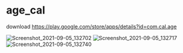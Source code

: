 # age_cal

download 
https://play.google.com/store/apps/details?id=com.cal.age

![Screenshot_2021-09-05_132702](https://user-images.githubusercontent.com/59183285/132642250-aa5717df-fb80-49b3-b50a-48cd0a54d47b.jpg)
![Screenshot_2021-09-05_132717](https://user-images.githubusercontent.com/59183285/132642288-ba810145-4656-4e75-8720-2760e4c5f289.jpg)
![Screenshot_2021-09-05_132740](https://user-images.githubusercontent.com/59183285/132642308-1fb4e9f4-ac64-4d88-9570-7b9ce95395bb.jpg)

